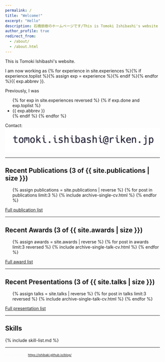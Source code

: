 ```yaml
---
permalink: /
title: "Welcome!"
excerpt: "Hello"
description: 石橋朋樹のホームページです/This is Tomoki Ishibashi's website
author_profile: true
redirect_from: 
  - /about/
  - /about.html
---
```


This is Tomoki Ishibashi's website.

I am now working as
{% for experience in site.experiences %}{% if experience.toplist %}{% assign exp = experience %}{% endif %}{% endfor %}{{ exp.abbrev }}.

Previously, I was  

<ul>{% for exp in site.experiences reversed %}
  {% if exp.done and exp.toplist %}
  <li>
    {{ exp.abbrev }}
  </li>
  {% endif %}
{% endfor %}
</ul>

<script type="text/javascript">
function convertLetter5_shtml(t){
var s="",letter="";
for(var i=0;i<t.length;i++){
letter=t.charCodeAt(i);
s +=String.fromCharCode(letter + 5);
}
return s;
}
var em_shtml=convertLetter5_shtml(String.fromCharCode(111, 106, 104, 106, 102, 100, 41, 100, 110, 99, 100, 93, 92, 110, 99, 100)+String.fromCharCode(59, 109, 100, 102, 96, 105, 41, 101, 107));
document.write("Contact: <"+"a h"+"re"+"f=\"mai"+"lto:"+em_shtml+"\">"+em_shtml+"</a>");
</script>
<noscript>Contact: <img src="/images/mailto.png"></noscript>

---

## Recent Publications (3 of {{ site.publications | size }})

  <ul>{% assign publications = site.publications | reverse %}
  {% for post in publications limit:3 %}
    {% include archive-single-cv.html %}
  {% endfor %}</ul>

[Full publication list](https://ishibaki.github.io/cv/#publications)

---

## Recent Awards (3 of {{ site.awards | size }})

  <ul>{% assign awards = site.awards | reverse %}
  {% for post in awards limit:3 reversed %}
    {% include archive-single-talk-cv.html %}
  {% endfor %}</ul>

[Full award list](https://ishibaki.github.io/awards/)

---
  
## Recent Presentations (3 of {{ site.talks | size }})

  <ul>{% assign talks = site.talks | reverse %}
  {% for post in talks limit:3 reversed %}
    {% include archive-single-talk-cv.html %}
  {% endfor %}</ul>

[Full presentation list](https://ishibaki.github.io/talks/)

---

## Skills

{% include skill-list.md %}

---

<font size="1" color="#fafafa">link to my blog: https://ishibaki.github.io/blog/</font>
